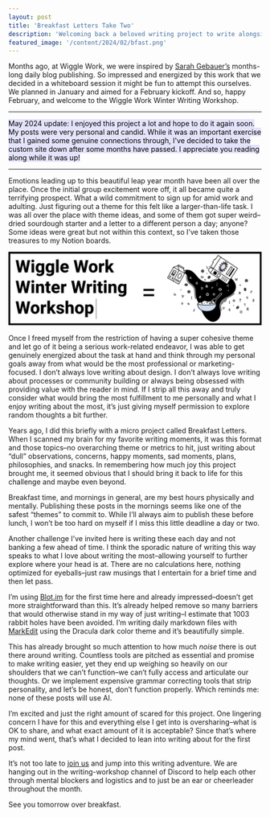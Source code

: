 ```yaml
---
layout: post
title: 'Breakfast Letters Take Two'
description: 'Welcoming back a beloved writing project to write alongside friends.'
featured_image: '/content/2024/02/bfast.png'
---
```

Months ago, at Wiggle Work, we were inspired by [Sarah Gebauer’s](https://www.sarahgebauer.com/) months-long daily blog publishing. So impressed and energized by this work that we decided in a whiteboard session it might be fun to attempt this ourselves. We planned in January and aimed for a February kickoff. And so, happy February, and welcome to the Wiggle Work Winter Writing Workshop.  

<hr />
<mark style="background: #E4E3FC;">May 2024 update: I enjoyed this project a lot and hope to do it again soon. My posts were very personal and candid. While it was an important exercise that I gained some genuine connections through, I've decided to take the custom site down after some months have passed. I appreciate you reading along while it was up!</mark>
<hr />

Emotions leading up to this beautiful leap year month have been all over the place. Once the initial group excitement wore off, it all became quite a terrifying prospect. What a wild commitment to sign up for amid work and adulting. Just figuring out a theme for this felt like a larger-than-life task. I was all over the place with theme ideas, and some of them got super weird–dried sourdough starter and a letter to a different person a day; anyone? Some ideas were great but not within this context, so I’ve taken those treasures to my Notion boards. 

![Wiggle Work Writing Challenge text plus breakfast letter graphic with alphabet cereal](/content/2024/02/bfast-ww.png)

Once I freed myself from the restriction of having a super cohesive theme and let go of it being a serious work-related endeavor, I was able to get genuinely energized about the task at hand and think through my personal goals away from what would be the most professional or marketing-focused. I don’t always love writing about design. I don’t always love writing about processes or community building or always being obsessed with providing value with the reader in mind. If I strip all this away and truly consider what would bring the most fulfillment to me personally and what I enjoy writing about the most, it’s just giving myself permission to explore random thoughts a bit further. 

Years ago, I did this briefly with a micro project called Breakfast Letters. When I scanned my brain for my favorite writing moments, it was this format and those topics–no overarching theme or metrics to hit, just writing about “dull” observations, concerns, happy moments, sad moments, plans, philosophies, and snacks. In remembering how much joy this project brought me, it seemed obvious that I should bring it back to life for this challenge and maybe even beyond.  

Breakfast time, and mornings in general, are my best hours physically and mentally. Publishing these posts in the mornings seems like one of the safest “themes” to commit to. While I’ll always aim to publish these before lunch, I won’t be too hard on myself if I miss this little deadline a day or two.

Another challenge I’ve invited here is writing these each day and not banking a few ahead of time. I think the sporadic nature of writing this way speaks to what I love about writing the most–allowing yourself to further explore where your head is at. There are no calculations here, nothing optimized for eyeballs–just raw musings that I entertain for a brief time and then let pass. 

I’m using [Blot.im](https://blot.im/) for the first time here and already impressed–doesn’t get more straightforward than this. It’s already helped remove so many barriers that would otherwise stand in my way of just writing–I estimate that 1003 rabbit holes have been avoided. I’m writing daily markdown files with [MarkEdit](https://github.com/MarkEdit-app/MarkEdit) using the Dracula dark color theme and it’s beautifully simple. 

This has already brought so much attention to how much *noise* there is out there around writing. Countless tools are pitched as essential and promise to make writing easier, yet they end up weighing so heavily on our shoulders that we can’t function–we can’t fully access and articulate our thoughts. Or we implement expensive grammar correcting tools that strip personality, and let’s be honest, don’t function properly. Which reminds me: none of these posts will use AI.  

I’m excited and just the right amount of scared for this project. One lingering concern I have for this and everything else I get into is oversharing–what is OK to share, and what exact amount of it is acceptable? Since that’s where my mind went, that’s what I decided to lean into writing about for the first post. 

It’s not too late to [join us](https://wiggle.work/) and jump into this writing adventure. We are hanging out in the writing-workshop channel of Discord to help each other through mental blockers and logistics and to just be an ear or cheerleader throughout the month. 

See you tomorrow over breakfast.
